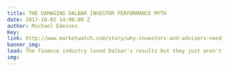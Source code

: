```yaml
---
title: THE DAMAGING DALBAR INVESTOR PERFORMANCE MYTH
date: 2017-10-02 14:06:00 Z
author: Michael Edesses
Key: 
link: http://www.marketwatch.com/story/why-investors-and-advisers-need-to-question-myths-about-their-performance-2017-09-28
banner_img: 
lead: The finance industry loved Dalbar's results but they just aren't at all credible
img: 
---
```



